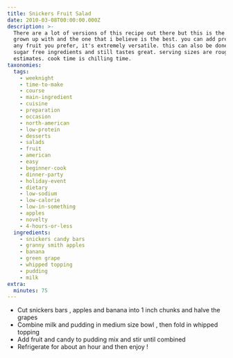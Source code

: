 ```yaml
---
title: Snickers Fruit Salad
date: 2010-03-08T00:00:00.000Z
description: >-
  There are a lot of versions of this recipe out there but this is the one i've
  grown up with and the one that i believe is the best. you can add pretty much
  any fruit you prefer, it's extremely versatile. this can also be done with
  sugar free ingredients and still tastes great. serving sizes are rough
  estimates. cook time is chilling time.
taxonomies:
  tags:
    - weeknight
    - time-to-make
    - course
    - main-ingredient
    - cuisine
    - preparation
    - occasion
    - north-american
    - low-protein
    - desserts
    - salads
    - fruit
    - american
    - easy
    - beginner-cook
    - dinner-party
    - holiday-event
    - dietary
    - low-sodium
    - low-calorie
    - low-in-something
    - apples
    - novelty
    - 4-hours-or-less
  ingredients:
    - snickers candy bars
    - granny smith apples
    - banana
    - green grape
    - whipped topping
    - pudding
    - milk
extra:
  minutes: 75
---
```

 - Cut snickers bars , apples and banana into 1 inch chunks and halve the grapes
 - Combine milk and pudding in medium size bowl , then fold in whipped topping
 - Add fruit and candy to pudding mix and stir until combined
 - Refrigerate for about an hour and then enjoy !

